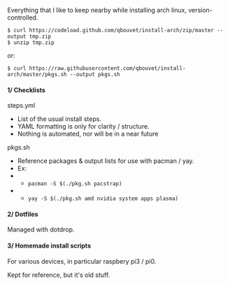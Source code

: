 Everything that I like to keep nearby while installing arch linux, version-controlled.

    $ curl https://codeload.github.com/qbouvet/install-arch/zip/master --output tmp.zip
    $ unzip tmp.zip

or:  

    $ curl https://raw.githubusercontent.com/qbouvet/install-arch/master/pkgs.sh --output pkgs.sh


#### 1/ Checklists

steps.yml  
  * List of the usual install steps.  
  * YAML formatting is only for clarity / structure.  
  * Nothing is automated, nor will be in a near future
  
pkgs.sh  
  * Reference packages & output lists for use with pacman / yay.
  * Ex:   
  *  * `pacman -S $(./pkg.sh pacstrap)`  
  *  * `yay -S $(./pkg.sh amd nvidia system apps plasma)`



#### 2/ Dotfiles

Managed with dotdrop.



#### 3/ Homemade install scripts

For various devices, in particular raspbery pi3 / pi0.  

Kept for reference, but it's old stuff.
